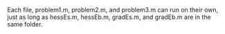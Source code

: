 Each file, problem1.m, problem2.m, and problem3.m can run on their own, 
just as long as hessEs.m, hessEb.m, gradEs.m, and gradEb.m are in the same folder.
